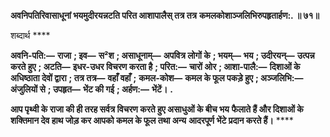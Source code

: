 **अवनिपतिरिवासाधूनां भयमुदीरयन्नटति परित आशापालैस् तत्र तत्र** **कमलकोशाञ्जलिभिरुपहृतार्हण:. ॥ ७१॥** 

शब्दार्थ **** 

**अवनि-पति:—** **राजा** **; इव—** **स²श** **; असाधूनाम्—** **अपवित्र लोगों के** **; भयम्—** **भय** **; उदीरयन्—** **उत्पन्न करते हुए** **; अटति—** **इधर-उधर विचरण करता है** **; परित:—** **चारों ओर** **; आशा-पालै:—** **दिशाओं के अधिष्ठाता देवों द्वारा** **; तत्र तत्र—** **वहाँ वहाँ** **;** **कमल-कोश—** **कमल के फूल पकड़े हुए** **; अञ्जलिभि:—** **अंजुलियों से** **; उपहृत—** **भेंट की गई** **; अर्हण:—** **भेंटें।** **.** 

**आप पृथ्वी के राजा की ही तरह सर्वत्र विचरण करते हुए असाधुओं के बीच भय** **फैलाते हैं और दिशाओं के शक्तिमान देव हाथ जोड़ कर आपको कमल के फूल तथा अन्य** **आदरपूर्ण भेंटे प्रदान करते हैं।** **** 